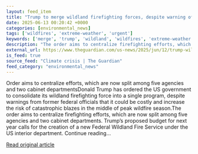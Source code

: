 ```yaml
---
layout: feed_item
title: "Trump to merge wildland firefighting forces, despite warning of chaos"
date: 2025-06-13 00:20:42 +0000
categories: [environmental_news]
tags: ['wildfires', 'extreme-weather', 'urgent']
keywords: ['merge', 'trump', 'wildland', 'wildfires', 'extreme-weather', 'urgent']
description: "The order aims to centralize firefighting efforts, which are now split among five agencies and two cabinet departments"
external_url: https://www.theguardian.com/us-news/2025/jun/12/trump-wildland-firefighting
is_feed: true
source_feed: "Climate crisis | The Guardian"
feed_category: "environmental_news"
---
```


Order aims to centralize efforts, which are now split among five agencies and two cabinet departmentsDonald Trump has ordered the US government to consolidate its wildland firefighting force into a single program, despite warnings from former federal officials that it could be costly and increase the risk of catastrophic blazes in the middle of peak wildfire season.The order aims to centralize firefighting efforts, which are now split among five agencies and two cabinet departments. Trump’s proposed budget for next year calls for the creation of a new Federal Wildland Fire Service under the US interior department. Continue reading...

[Read original article](https://www.theguardian.com/us-news/2025/jun/12/trump-wildland-firefighting)
